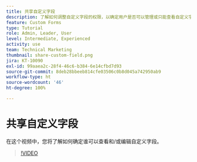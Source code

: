 ```yaml
---
title: 共享自定义字段
description: 了解如何调整自定义字段的权限，以确定用户是否可以管理或只能查看自定义字段。
feature: Custom Forms
type: Tutorial
role: Admin, Leader, User
level: Intermediate, Experienced
activity: use
team: Technical Marketing
thumbnail: share-custom-field.png
jira: KT-10090
exl-id: 99aaea2c-28f4-46c6-b384-6e14cfbd7d93
source-git-commit: 8deb28bbeeb814cfe03506c0b8d045a742950ab9
workflow-type: ht
source-wordcount: '46'
ht-degree: 100%

---
```


# 共享自定义字段


在这个视频中，您将了解如何确定谁可以查看和/或编辑自定义字段。

>[!VIDEO](https://video.tv.adobe.com/v/3432949/?quality=12&learn=on)

